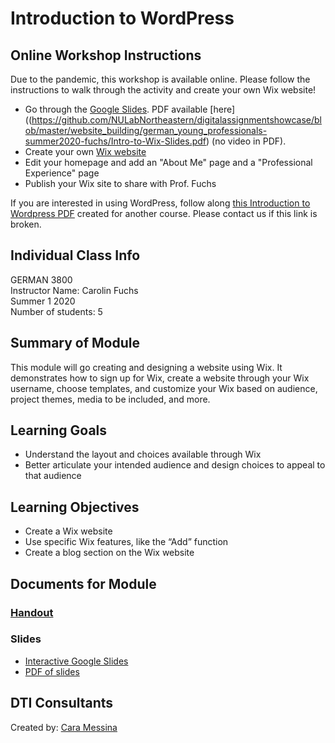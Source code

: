 # Introduction to WordPress

## Online Workshop Instructions
Due to the pandemic, this workshop is available online. Please follow the instructions to walk through the activity and create your own Wix website!
- Go through the [Google Slides](https://bit.ly/diti-summer2020-fuchs-slides). PDF available [here]((https://github.com/NULabNortheastern/digitalassignmentshowcase/blob/master/website_building/german_young_professionals-summer2020-fuchs/Intro-to-Wix-Slides.pdf) (no video in PDF).
- Create your own [Wix website](https://www.wix.com/)
- Edit your homepage and add an "About Me" page and a "Professional Experience" page
- Publish your Wix site to share with Prof. Fuchs

If you are interested in using WordPress, follow along [this Introduction to Wordpress PDF](https://github.com/NULabNortheastern/digitalassignmentshowcase/blob/master/intro_wordpress/first_year_writing-spring2020-nardone/slides.pdf) created for another course. Please contact us if this link is broken.

## Individual Class Info
GERMAN 3800
<br>
Instructor Name: Carolin Fuchs
<br>
Summer 1 2020
<br>
Number of students: 5

## Summary of Module
This module will go creating and designing a website using Wix. It demonstrates how to sign up for Wix, create a website through your Wix username, choose templates, and customize your Wix based on audience, project themes, media to be included, and more. 

## Learning Goals
- Understand the layout and choices available through Wix
- Better articulate your intended audience and design choices to appeal to that audience

## Learning Objectives
- Create a Wix website
- Use specific Wix features, like the “Add” function
- Create a blog section on the Wix website

## Documents for Module

### [Handout](https://github.com/NULabNortheastern/digitalassignmentshowcase/blob/master/website_building/german_young_professionals-summer2020-fuchs/handout.pdf) 

### Slides 
- [Interactive Google Slides](http://bitly.com/diti-summer2020-fuchs-slides)
- [PDF of slides](https://github.com/NULabNortheastern/digitalassignmentshowcase/blob/master/website_building/german_young_professionals-summer2020-fuchs/Intro-to-Wix-Slides.pdf)

## DTI Consultants
Created by:
[Cara Messina](messina.c@husky.neu.edu)
